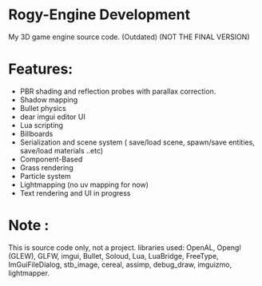 # Rogy-Engine Development
My 3D game engine source code. (Outdated)
(NOT THE FINAL VERSION)

# Features:
- PBR shading and reflection probes with parallax correction.
- Shadow mapping
- Bullet physics
- dear imgui editor UI
- Lua scripting
- Billboards
- Serialization and scene system ( save/load scene, spawn/save entities, save/load materials  ..etc)
- Component-Based
- Grass rendering
- Particle system
- Lightmapping (no uv mapping for now)
- Text rendering and UI in progress

# Note :
This is source code only, not a project.
libraries used: OpenAL, Opengl (GLEW), GLFW, imgui, Bullet, Soloud, Lua, LuaBridge, FreeType, ImGuiFileDialog, stb_image, cereal, assimp, debug_draw, imguizmo, lightmapper.
